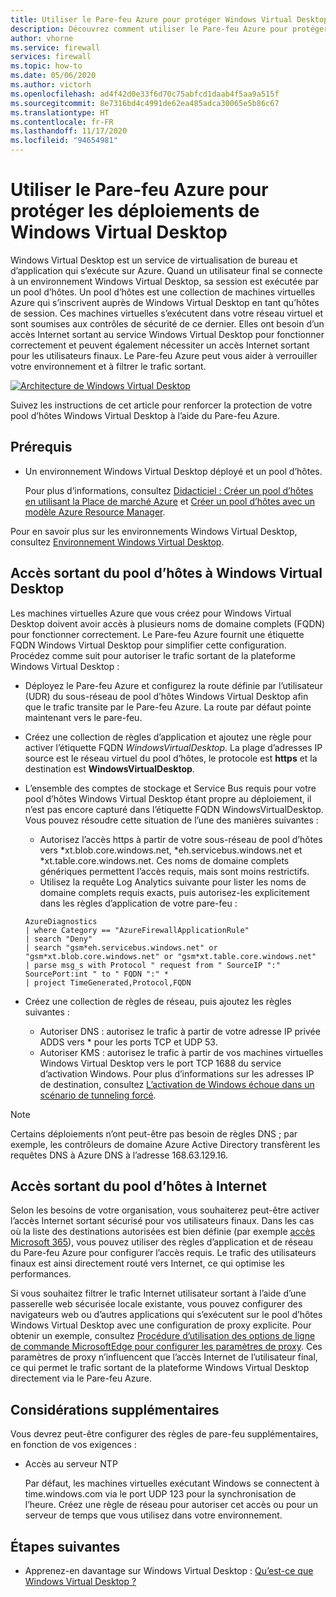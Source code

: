 ```yaml
---
title: Utiliser le Pare-feu Azure pour protéger Windows Virtual Desktop
description: Découvrez comment utiliser le Pare-feu Azure pour protéger les déploiements de Windows Virtual Desktop
author: vhorne
ms.service: firewall
services: firewall
ms.topic: how-to
ms.date: 05/06/2020
ms.author: victorh
ms.openlocfilehash: ad4f42d0e33f6d70c75abfcd1daab4f5aa9a515f
ms.sourcegitcommit: 8e7316bd4c4991de62ea485adca30065e5b86c67
ms.translationtype: HT
ms.contentlocale: fr-FR
ms.lasthandoff: 11/17/2020
ms.locfileid: "94654981"
---
```

# <a name="use-azure-firewall-to-protect-window-virtual-desktop-deployments"></a>Utiliser le Pare-feu Azure pour protéger les déploiements de Windows Virtual Desktop

Windows Virtual Desktop est un service de virtualisation de bureau et d’application qui s’exécute sur Azure. Quand un utilisateur final se connecte à un environnement Windows Virtual Desktop, sa session est exécutée par un pool d’hôtes. Un pool d’hôtes est une collection de machines virtuelles Azure qui s’inscrivent auprès de Windows Virtual Desktop en tant qu’hôtes de session. Ces machines virtuelles s’exécutent dans votre réseau virtuel et sont soumises aux contrôles de sécurité de ce dernier. Elles ont besoin d’un accès Internet sortant au service Windows Virtual Desktop pour fonctionner correctement et peuvent également nécessiter un accès Internet sortant pour les utilisateurs finaux. Le Pare-feu Azure peut vous aider à verrouiller votre environnement et à filtrer le trafic sortant.

[ ![Architecture de Windows Virtual Desktop](media/protect-windows-virtual-desktop/windows-virtual-desktop-architecture-diagram.png) ](media/protect-windows-virtual-desktop/windows-virtual-desktop-architecture-diagram.png#lightbox)

Suivez les instructions de cet article pour renforcer la protection de votre pool d’hôtes Windows Virtual Desktop à l’aide du Pare-feu Azure.

## <a name="prerequisites"></a>Prérequis


 - Un environnement Windows Virtual Desktop déployé et un pool d’hôtes.

   Pour plus d’informations, consultez [Didacticiel : Créer un pool d’hôtes en utilisant la Place de marché Azure](../virtual-desktop/create-host-pools-azure-marketplace.md) et [Créer un pool d’hôtes avec un modèle Azure Resource Manager](../virtual-desktop/virtual-desktop-fall-2019/create-host-pools-arm-template.md).

Pour en savoir plus sur les environnements Windows Virtual Desktop, consultez [Environnement Windows Virtual Desktop](../virtual-desktop/environment-setup.md).

## <a name="host-pool-outbound-access-to-windows-virtual-desktop"></a>Accès sortant du pool d’hôtes à Windows Virtual Desktop

Les machines virtuelles Azure que vous créez pour Windows Virtual Desktop doivent avoir accès à plusieurs noms de domaine complets (FQDN) pour fonctionner correctement. Le Pare-feu Azure fournit une étiquette FQDN Windows Virtual Desktop pour simplifier cette configuration. Procédez comme suit pour autoriser le trafic sortant de la plateforme Windows Virtual Desktop :

- Déployez le Pare-feu Azure et configurez la route définie par l’utilisateur (UDR) du sous-réseau de pool d’hôtes Windows Virtual Desktop afin que le trafic transite par le Pare-feu Azure. La route par défaut pointe maintenant vers le pare-feu.
- Créez une collection de règles d’application et ajoutez une règle pour activer l’étiquette FQDN *WindowsVirtualDesktop*. La plage d’adresses IP source est le réseau virtuel du pool d’hôtes, le protocole est **https** et la destination est **WindowsVirtualDesktop**.

- L’ensemble des comptes de stockage et Service Bus requis pour votre pool d’hôtes Windows Virtual Desktop étant propre au déploiement, il n’est pas encore capturé dans l’étiquette FQDN WindowsVirtualDesktop. Vous pouvez résoudre cette situation de l’une des manières suivantes :

   - Autorisez l’accès https à partir de votre sous-réseau de pool d’hôtes vers *xt.blob.core.windows.net, *eh.servicebus.windows.net et *xt.table.core.windows.net. Ces noms de domaine complets génériques permettent l’accès requis, mais sont moins restrictifs.
   - Utilisez la requête Log Analytics suivante pour lister les noms de domaine complets requis exacts, puis autorisez-les explicitement dans les règles d’application de votre pare-feu :
   ```
   AzureDiagnostics
   | where Category == "AzureFirewallApplicationRule"
   | search "Deny"
   | search "gsm*eh.servicebus.windows.net" or "gsm*xt.blob.core.windows.net" or "gsm*xt.table.core.windows.net"
   | parse msg_s with Protocol " request from " SourceIP ":" SourcePort:int " to " FQDN ":" *
   | project TimeGenerated,Protocol,FQDN
   ```

- Créez une collection de règles de réseau, puis ajoutez les règles suivantes :

   - Autoriser DNS : autorisez le trafic à partir de votre adresse IP privée ADDS vers * pour les ports TCP et UDP 53.
   - Autoriser KMS : autorisez le trafic à partir de vos machines virtuelles Windows Virtual Desktop vers le port TCP 1688 du service d’activation Windows. Pour plus d’informations sur les adresses IP de destination, consultez [L’activation de Windows échoue dans un scénario de tunneling forcé](../virtual-machines/troubleshooting/custom-routes-enable-kms-activation.md#solution).

> [!NOTE]
> Certains déploiements n’ont peut-être pas besoin de règles DNS ; par exemple, les contrôleurs de domaine Azure Active Directory transfèrent les requêtes DNS à Azure DNS à l’adresse 168.63.129.16.

## <a name="host-pool-outbound-access-to-the-internet"></a>Accès sortant du pool d’hôtes à Internet

Selon les besoins de votre organisation, vous souhaiterez peut-être activer l’accès Internet sortant sécurisé pour vos utilisateurs finaux. Dans les cas où la liste des destinations autorisées est bien définie (par exemple [accès Microsoft 365](/microsoft-365/enterprise/microsoft-365-ip-web-service)), vous pouvez utiliser des règles d’application et de réseau du Pare-feu Azure pour configurer l’accès requis. Le trafic des utilisateurs finaux est ainsi directement routé vers Internet, ce qui optimise les performances.

Si vous souhaitez filtrer le trafic Internet utilisateur sortant à l’aide d’une passerelle web sécurisée locale existante, vous pouvez configurer des navigateurs web ou d’autres applications qui s’exécutent sur le pool d’hôtes Windows Virtual Desktop avec une configuration de proxy explicite. Pour obtenir un exemple, consultez [Procédure d’utilisation des options de ligne de commande MicrosoftEdge pour configurer les paramètres de proxy](/deployedge/edge-learnmore-cmdline-options-proxy-settings). Ces paramètres de proxy n’influencent que l’accès Internet de l’utilisateur final, ce qui permet le trafic sortant de la plateforme Windows Virtual Desktop directement via le Pare-feu Azure.

## <a name="additional-considerations"></a>Considérations supplémentaires

Vous devrez peut-être configurer des règles de pare-feu supplémentaires, en fonction de vos exigences :

- Accès au serveur NTP

   Par défaut, les machines virtuelles exécutant Windows se connectent à time.windows.com via le port UDP 123 pour la synchronisation de l’heure. Créez une règle de réseau pour autoriser cet accès ou pour un serveur de temps que vous utilisez dans votre environnement.


## <a name="next-steps"></a>Étapes suivantes

- Apprenez-en davantage sur Windows Virtual Desktop : [Qu’est-ce que Windows Virtual Desktop ?](../virtual-desktop/overview.md)